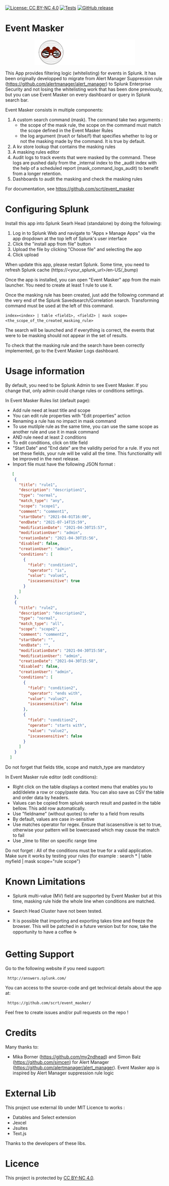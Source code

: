 [![License: CC BY-NC 4.0](https://img.shields.io/badge/License-CC%20BY--NC%204.0-lightgrey.svg)](http://creativecommons.org/licenses/by-nc/4.0/)
[![Tests](https://github.com/scrt/suppression_editor/actions/workflows/actions.yml/badge.svg?branch=event_masker)](https://github.com/scrt/suppression_editor/actions/workflows/actions.yml)
[![GitHub release](https://img.shields.io/github/release/Naereen/StrapDown.js.svg)](https://github.com/scrt/suppression_editor/releases/)

# Event Masker
<p align="center">
<img src="/static/appLogo_2x.png" alt="Event Masker" />
</p>

This App provides filtering logic (whitelisting) for events in Splunk. It has been originally
developped to migrate from Alert Manager Suppression rule (https://github.com/alertmanager/alert_manager) to Splunk Enterprise Security and not losing the whitelisting work that has been done previously, but you can use Event Masker on every dashboard or query in Splunk search bar.

Event Masker consists in multiple components:

1. A custom search command (mask). The command take two arguments :
   * the scope of the mask rule, the scope on the command must match the scope defined in the Event Masker Rules
   * the log argument (true/t or  false/f) that specifies whether to log or not the masking made by the command. It is true by default.
2. A kv store lookup that contains the masking rules
3. A masking rules editor
4. Audit logs to track events that were masked by the command. These logs are pushed daily from the _internal index
   to the _audit index with the help of a scheduled report (mask_command_logs_audit) to benefit from a longer
   retention.
5. Dashboards to audit the masking and check the masking rules

For documentation, see https://github.com/scrt/event_masker

# Configuring Splunk

Install this app into Splunk Searh Head (standalone) by doing the following:

1. Log in to Splunk Web and navigate to "Apps » Manage Apps" via the app dropdown at the top left of Splunk's user
   interface
2. Click the "install app from file" button
3. Upload the file by clicking "Choose file" and selecting the app
4. Click upload

When update this app, please restart Splunk. Some time, you need to refresh Splunk cache (https://<your_splunk_url>/en-US/_bump)

Once the app is installed, you can open "Event Masker" app from the main launcher. You need to create at least 1 rule to use it.

Once the masking rule has been created, just add the following command at the very end of the Splunk Savedsearch/Correlation search. Transforming command must be used at the left of this command.

```spl
index=<index> | table <field1>, <field2> | mask scope=<the_scope_of_the_created_masking_rule>
```

The search will be launched and if everything is correct, the events that were to be masking should not appear in the set of results.

To check that the masking rule and the search have been correctly implemented, go to the Event Masker Logs
dashboard. 

# Usage information

By default, you need to be Splunk Admin to see Event Masker. If you change that, only admin could change rules or conditions settings.

In Event Masker Rules list (default page):
* Add rule need at least title and scope
* You can edit rule properties with "Edit properties" action
* Renaming a rule has no impact in mask command
* To use mutilple rule as the same time, you can use the same scope as another rule and use it in mask command
* AND rule need at least 2 conditions
* To edit conditions, click on title field
* "Start Date" and "End date" are the validity period for a rule. If you not set these fields, your rule will be valid all the time. This functionality will be improved in the next release.
* Import file must have the following JSON format :

```json
   [
    {
      "title": "rule1",
      "description": "description1",
      "type": "normal",
      "match_type": "any",
      "scope": "scope1",
      "comment": "comment1",
      "startDate": "2021-04-01T16:00",
      "endDate": "2021-07-14T15:59",
      "modificationDate": "2021-04-30T15:57",
      "modificationUser": "admin",
      "creationDate": "2021-04-30T15:56",
      "disabled": false,
      "creationUser": "admin",
      "conditions": [
        {
          "field": "condition1",
          "operator": "is",
          "value": "value1",
          "iscasesensitive": true
        }
      ]
    },
    {
      "title": "rule2",
      "description": "description2",
      "type": "normal",
      "match_type": "all",
      "scope": "scope2",
      "comment": "comment2",
      "startDate": "",
      "endDate": "",
      "modificationDate": "2021-04-30T15:58",
      "modificationUser": "admin",
      "creationDate": "2021-04-30T15:58",
      "disabled": false,
      "creationUser": "admin",
      "conditions": [
        {
          "field": "condition2",
          "operator": "ends with",
          "value": "value2",
          "iscasesensitive": false
        },
        {
          "field": "condition2",
          "operator": "starts with",
          "value": "value2",
          "iscasesensitive": false
        }
      ]
    }
  ]
```

Do not forget that fields title, scope and match_type are mandatory

In Event Masker rule editor (edit conditions):
* Right click on the table displays a context menu that enables you to add/delete a row or copy/paste data. You can also save as CSV the table and order data by headers.
* Values can be copied from splunk search result and pasted in the table bellow. This add row automatically.
* Use "fieldname" (without quotes) to refer to a field from results
* By default, values are case in-sensitive
* Use matches operator for regex. Ensure that iscasensitive is set to true, otherwise your pattern will be lowercased which may cause the match to fail
* Use _time to filter on specific range time

Do not forget : All of the conditions must be true for a valid application. Make sure it works by testing your rules (for example : search * | table myfield | mask scope="rule scope")

# Known Limitations

* Splunk multi-value (MV) field are supported by Event Masker but at this time, masking rule hide the whole line when conditions are matched.

* Search Head Cluster have not been tested.

* It is possible that importing and exporting takes time and freeze the browser. This will be patched in a future version but for now, take the opportunity to have a coffee :coffee:


# Getting Support

Go to the following website if you need support:

     http://answers.splunk.com/

You can access to the source-code and get technical details about the app at:

     https://github.com/scrt/event_masker/


Feel free to create issues and/or pull requests on the repo !

# Credits

Many thanks to:

* Mika Borner (https://github.com/my2ndhead) and Simon Balz (https://github.com/simcen) for Alert
  Manager (https://github.com/alertmanager/alert_manager). Event Masker app is inspired by Alert Manager suppression rule logic
  
# External Lib

This project use external lib under MIT Licence to works :
* Datables and Select extension
* Jexcel
* Jsuites
* Text.js

Thanks to the developers of these libs.

# Licence

This project is protected by [CC BY-NC 4.0](https://creativecommons.org/licenses/by-nc-nd/4.0/deed.en).
